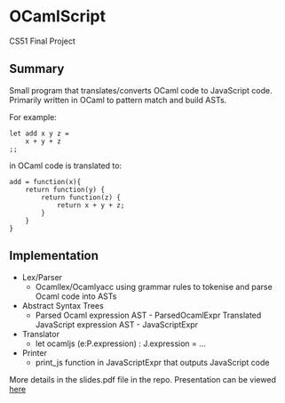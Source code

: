OCamlScript
===========

CS51 Final Project

Summary
------
Small program that translates/converts OCaml code to JavaScript code. Primarily written in OCaml to pattern match and build ASTs.

For example:

    let add x y z =   
        x + y + z  
    ;;

in OCaml code is translated to:

    add = function(x){
        return function(y) {
            return function(z) { 
                return x + y + z;
            } 
        }
    }


Implementation
------

*   Lex/Parser
    *   Ocamllex/Ocamlyacc using grammar rules to tokenise and parse Ocaml code into ASTs
*   Abstract Syntax Trees
    *   Parsed Ocaml expression AST - ParsedOcamlExpr Translated JavaScript expression AST - JavaScriptExpr
*   Translator
    *   let ocamljs (e:P.expression) : J.expression = ...
*   Printer
    *   print_js function in JavaScriptExpr that outputs JavaScript code


More details in the slides.pdf file in the repo. Presentation can be viewed [here](http://www.youtube.com/watch?v=hmoXpwP7ybM)
